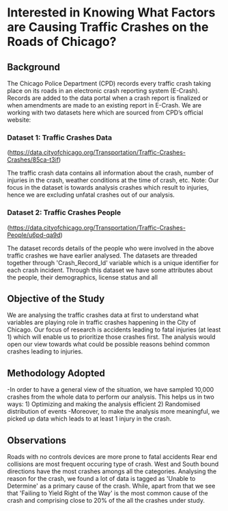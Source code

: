 # Interested in Knowing What Factors are Causing Traffic Crashes on the Roads of Chicago?

## Background
The Chicago Police Department (CPD) records every traffic crash taking place on its roads in an electronic crash reporting system (E-Crash). Records are added to the data portal when a crash report is finalized or when amendments are made to an existing report in E-Crash.
We are working with two datasets here which are sourced from CPD’s official website:
### Dataset 1: Traffic Crashes Data
(https://data.cityofchicago.org/Transportation/Traffic-Crashes-Crashes/85ca-t3if)

The traffic crash data contains all information about the crash, number of injuries in the crash, weather conditions at the time of crash, etc. Note: Our focus in the dataset is towards analysis crashes which result to injuries, hence we are excluding unfatal crashes out of our analysis.

### Dataset 2: Traffic Crashes People 
(https://data.cityofchicago.org/Transportation/Traffic-Crashes-People/u6pd-qa9d)

The dataset records details of the people who were involved in the above traffic crashes we have earlier analysed. The datasets are threaded together through 'Crash_Record_Id' variable which is a unique identifier for each crash incident. Through this dataset we have some attributes about the people, their demographics, license status and all

## Objective of the Study
We are analysing the traffic crashes data at first to understand what variables are playing role in traffic crashes happening in the City of Chicago. Our focus of research is accidents leading to fatal injuries (at least 1) which will enable us to prioritize those crashes first. The analysis would open our view towards what could be possible reasons behind common crashes leading to injuries.

## Methodology Adopted
-In order to have a general view of the situation, we have sampled 10,000 crashes from the whole data to perform our analysis. This helps us in two ways: 1) Optimizing and making the analysis efficient 2) Randomised distribution of events 
-Moreover, to make the analysis more meaningful, we picked up data which leads to at least 1 injury in the crash. 


## Observations
Roads with no controls devices are more prone to fatal accidents
Rear end collisions are most frequent occuring type of crash.  West and South bound directions have the most crashes amongs all the categories.
Analysing the reason for the crash, we found a lot of data is tagged as 'Unable to Determine' as a primary cause of the crash. While, apart from that we see that 'Failing to Yield Right of the Way' is the most common cause of the crash and comprising close to 20% of the all the crashes under study.




